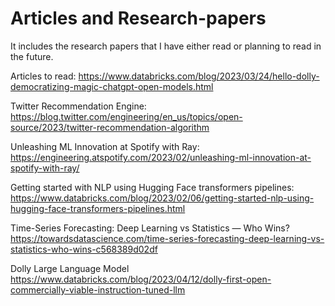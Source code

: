 # Articles and Research-papers
It includes the research papers that I have either read or planning to read in the future.


Articles to read:
https://www.databricks.com/blog/2023/03/24/hello-dolly-democratizing-magic-chatgpt-open-models.html

Twitter Recommendation Engine:
https://blog.twitter.com/engineering/en_us/topics/open-source/2023/twitter-recommendation-algorithm

Unleashing ML Innovation at Spotify with Ray:
https://engineering.atspotify.com/2023/02/unleashing-ml-innovation-at-spotify-with-ray/

Getting started with NLP using Hugging Face transformers pipelines:
https://www.databricks.com/blog/2023/02/06/getting-started-nlp-using-hugging-face-transformers-pipelines.html

Time-Series Forecasting: Deep Learning vs Statistics — Who Wins?
https://towardsdatascience.com/time-series-forecasting-deep-learning-vs-statistics-who-wins-c568389d02df

Dolly Large Language Model
https://www.databricks.com/blog/2023/04/12/dolly-first-open-commercially-viable-instruction-tuned-llm
